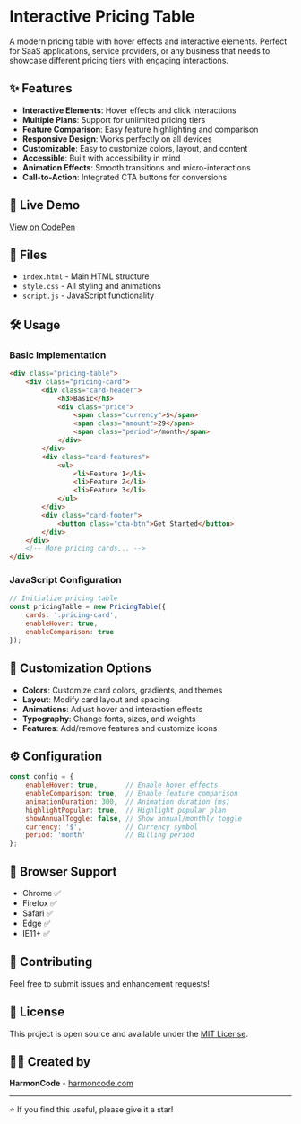 # Interactive Pricing Table

A modern pricing table with hover effects and interactive elements. Perfect for SaaS applications, service providers, or any business that needs to showcase different pricing tiers with engaging interactions.

## ✨ Features

- **Interactive Elements**: Hover effects and click interactions
- **Multiple Plans**: Support for unlimited pricing tiers
- **Feature Comparison**: Easy feature highlighting and comparison
- **Responsive Design**: Works perfectly on all devices
- **Customizable**: Easy to customize colors, layout, and content
- **Accessible**: Built with accessibility in mind
- **Animation Effects**: Smooth transitions and micro-interactions
- **Call-to-Action**: Integrated CTA buttons for conversions

## 🚀 Live Demo

[View on CodePen](https://codepen.io/harmoncode/pen/GgJRWyP)

## 📁 Files

- `index.html` - Main HTML structure
- `style.css` - All styling and animations
- `script.js` - JavaScript functionality

## 🛠️ Usage

### Basic Implementation

```html
<div class="pricing-table">
    <div class="pricing-card">
        <div class="card-header">
            <h3>Basic</h3>
            <div class="price">
                <span class="currency">$</span>
                <span class="amount">29</span>
                <span class="period">/month</span>
            </div>
        </div>
        <div class="card-features">
            <ul>
                <li>Feature 1</li>
                <li>Feature 2</li>
                <li>Feature 3</li>
            </ul>
        </div>
        <div class="card-footer">
            <button class="cta-btn">Get Started</button>
        </div>
    </div>
    <!-- More pricing cards... -->
</div>
```

### JavaScript Configuration

```javascript
// Initialize pricing table
const pricingTable = new PricingTable({
    cards: '.pricing-card',
    enableHover: true,
    enableComparison: true
});
```

## 🎨 Customization Options

- **Colors**: Customize card colors, gradients, and themes
- **Layout**: Modify card layout and spacing
- **Animations**: Adjust hover and interaction effects
- **Typography**: Change fonts, sizes, and weights
- **Features**: Add/remove features and customize icons

## ⚙️ Configuration

```javascript
const config = {
    enableHover: true,       // Enable hover effects
    enableComparison: true,  // Enable feature comparison
    animationDuration: 300,  // Animation duration (ms)
    highlightPopular: true,  // Highlight popular plan
    showAnnualToggle: false, // Show annual/monthly toggle
    currency: '$',           // Currency symbol
    period: 'month'          // Billing period
};
```

## 📱 Browser Support

- Chrome ✅
- Firefox ✅
- Safari ✅
- Edge ✅
- IE11+ ✅

## 🤝 Contributing

Feel free to submit issues and enhancement requests!

## 📄 License

This project is open source and available under the [MIT License](LICENSE).

## 👨‍💻 Created by

**HarmonCode** - [harmoncode.com](https://harmoncode.com)

---

⭐ If you find this useful, please give it a star! 